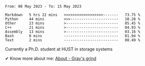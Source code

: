 <!--START_SECTION:waka-->

```text
From: 08 May 2023 - To: 15 May 2023

Markdown   5 hrs 22 mins   >>>>>>>>>>>>>>>>>>-------   73.75 %
Python     44 mins         >>>----------------------   10.28 %
Other      23 mins         >------------------------   05.45 %
C++        21 mins         >------------------------   04.93 %
Assembly   13 mins         >------------------------   03.16 %
Bash       8 mins          -------------------------   01.94 %
Text       2 mins          -------------------------   00.49 %
```

<!--END_SECTION:waka-->

<!-- [![grayxu's github stats](https://github-readme-stats.vercel.app/api?username=grayxu&count_private=true&show_icons=true)](https://github.com/grayxu) -->


Currently a Ph.D. student at HUST in storage systems
<!-- add this part due to Github student benefits requirements 🤷‍♂️ -->

✔ Know more about me: [About - Gray's grind](https://www.grayxu.cn/)
